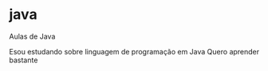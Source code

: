 # java
 Aulas de Java

Esou estudando sobre linguagem de programação em Java
Quero aprender bastante